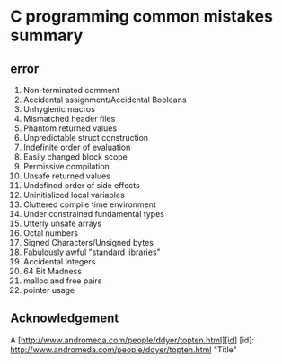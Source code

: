 C programming common mistakes summary
======================================
error
--------------------------------------
1. Non-terminated comment
2. Accidental assignment/Accidental Booleans
3. Unhygienic macros
4. Mismatched header files
5. Phantom returned values
6. Unpredictable struct construction
7. Indefinite order of evaluation
8. Easily changed block scope
9. Permissive compilation
10. Unsafe returned values 
11. Undefined order of side effects
12. Uninitialized local variables 
13. Cluttered compile time environment
14. Under constrained fundamental types
15. Utterly unsafe arrays 
16. Octal numbers 
17. Signed Characters/Unsigned bytes
18. Fabulously awful "standard libraries"
19. Accidental Integers
20. 64 Bit Madness
21. malloc and free pairs
22. pointer usage 

Acknowledgement
-----------------------------------
A [http://www.andromeda.com/people/ddyer/topten.html][id]
[id]: http://www.andromeda.com/people/ddyer/topten.html "Title"
